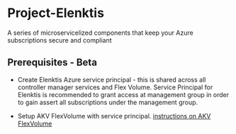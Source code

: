 # Project-Elenktis
A series of microservicelized components that keep your Azure subscriptions secure and compliant

## Prerequisites - Beta

* Create Elenktis Azure service principal - this is shared across all controller manager services and Flex Volume. Service Principal for Elenktis is recommended to grant access at management group in order to gain assert all subscriptions under the management group.

* Setup AKV FlexVolume with service principal.
  [instructions on AKV FlexVolume](https://samcogan.com/access-azure-key-vault-from-your-kubernetes-pods/)
  
